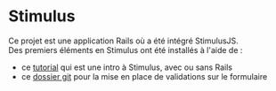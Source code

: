# Stimulus

Ce projet est une application Rails où a été intégré StimulusJS.<br/>
Des premiers éléments en Stimulus ont été installés à l'aide de :
 - ce [tutorial](https://github.com/women-on-rails/stimulus/blob/master/README.md) qui est une intro à Stimulus, avec ou sans Rails
 - ce [dossier git](https://gist.github.com/dbridges/133aaacf7d3f7438c40b83cc65a53cbf#file-index-html-slim) pour la mise en place de validations sur le formulaire